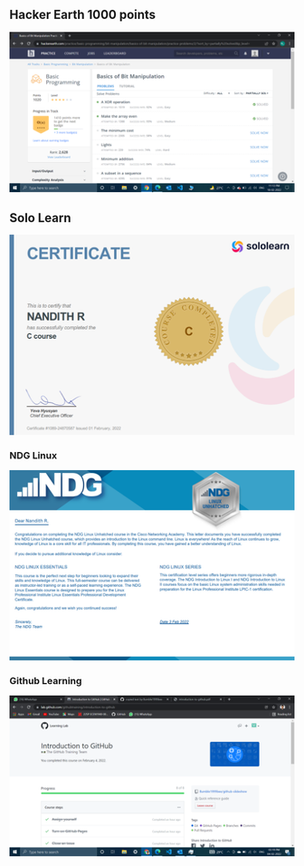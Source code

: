 ## Hacker Earth 1000 points

![](/0_Certificates/Hacker%20Earth-1020%20points.png)


## Solo Learn
![](/6_ImagesAndVideos/Solo%20learn%20Nandith%20R.png)


### NDG Linux
![](/6_ImagesAndVideos/NDG%20Linux%20Nandith%20R.png)


### Github Learning
![](/0_Certificates/Git%20hub%20learning.png)


